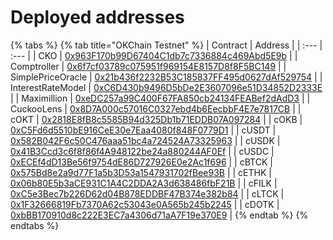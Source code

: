 # Deployed addresses

{% tabs %}
{% tab title="OKChain Testnet" %}
| Contract | Address |
| :--- | :--- |
| CKO | [0x963F170b99D67404C1db7c7336884c469Abd5E9b](https://www.oklink.com/okexchain-test/address/0x963F170b99D67404C1db7c7336884c469Abd5E9b) |
| Comptroller | [0x6f7cf03789c075951f969154E8157D8f8F5BC149](https://www.oklink.com/okexchain-test/address/0x6f7cf03789c075951f969154E8157D8f8F5BC149) |
| SimplePriceOracle | [0x21b436f2232B53C185837FF495d0627dAf529754](https://www.oklink.com/okexchain-test/address/0x21b436f2232B53C185837FF495d0627dAf529754) |
| InterestRateModel | [0xC6D430b9496D5bDe2E3607096e51D34852D2333E](https://www.oklink.com/okexchain-test/address/0xC6D430b9496D5bDe2E3607096e51D34852D2333E) |
| Maximillion | [0xeDC257a99C400F67FA850cb24134FEABef2dAdD3](https://www.oklink.com/okexchain-test/address/0xeDC257a99C400F67FA850cb24134FEABef2dAdD3) |
| CuckooLens | [0x8D7A000c57016C0327ebd4b6EecbbF4E7e7817CB](https://www.oklink.com/okexchain-test/address/0x8D7A000c57016C0327ebd4b6EecbbF4E7e7817CB) |
| cOKT | [0x2818E8fB8c5585B94d325Db1b71EDDB07A097284](https://www.oklink.com/okexchain-test/address/0x2818E8fB8c5585B94d325Db1b71EDDB07A097284) |
| cOKB | [0xC5Fd6d5510bE916CeE30e7Eaa4080f848F0779D1](https://www.oklink.com/okexchain-test/address/0xC5Fd6d5510bE916CeE30e7Eaa4080f848F0779D1) |
| cUSDT | [0x582B042F6c50C476aaa51bc4a724524A73325963](https://www.oklink.com/okexchain-test/address/0x582B042F6c50C476aaa51bc4a724524A73325963) |
| cUSDK | [0x41B3Ccd3c6f8f86f4A948122be24a880244AF0Ef](https://www.oklink.com/okexchain-test/address/0x41B3Ccd3c6f8f86f4A948122be24a880244AF0Ef) |
| cUSDC | [0xECEf4dD13Be56f9754dE86D727926E0e2Ac1f696](https://www.oklink.com/okexchain-test/address/0xECEf4dD13Be56f9754dE86D727926E0e2Ac1f696) |
| cBTCK | [0x575Bd8e2a9d77F1a5b3D53a1547931702fBee93B](https://www.oklink.com/okexchain-test/address/0x575Bd8e2a9d77F1a5b3D53a1547931702fBee93B) |
| cETHK | [0x06b80E5b3aCE931C1A4C2DDA2A3d638486fbF21B](https://www.oklink.com/okexchain-test/address/0x06b80E5b3aCE931C1A4C2DDA2A3d638486fbF21B) |
| cFILK | [0xC5e3Bec7b226D62d04B878EDDBF47B374e382b84](https://www.oklink.com/okexchain-test/address/0xC5e3Bec7b226D62d04B878EDDBF47B374e382b84) |
| cLTCK | [0x1F32666819Fb7370A62c53043e0A565b245b2245](https://www.oklink.com/okexchain-test/address/0x1F32666819Fb7370A62c53043e0A565b245b2245) |
| cDOTK | [0xbBB170910d8c222E3EC7a4306d71aA7F19e370E9](https://www.oklink.com/okexchain-test/address/0xbBB170910d8c222E3EC7a4306d71aA7F19e370E9) |
{% endtab %}
{% endtabs %}
